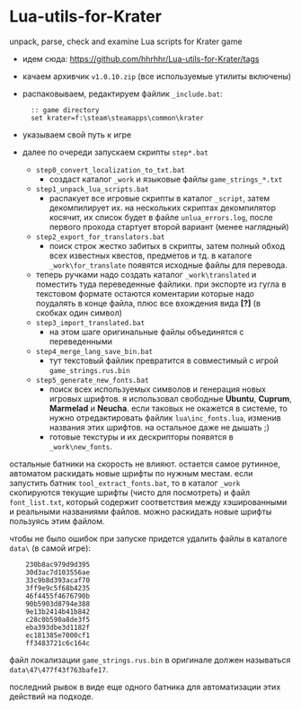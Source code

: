 Lua-utils-for-Krater
====================

unpack, parse, check and examine Lua scripts for Krater game

* идем сюда: https://github.com/hhrhhr/Lua-utils-for-Krater/tags
* качаем архивчик `v1.0.10.zip` (все используемые утилиты включены)
* распаковываем, редактируем файлик `_include.bat`:

        :: game directory
        set krater=f:\steam\steamapps\common\krater

* указываем свой путь к игре
* далее по очереди запускаем скрипты `step*.bat`
  + `step0_convert_localization_to_txt.bat`
      - создаст каталог `_work` и языковые файлы `game_strings_*.txt`
  + `step1_unpack_lua_scripts.bat`
      - распакует все игровые скрипты в каталог `_script`, затем декомпилирует их. на нескольких скриптах декомпилятор косячит, их список будет в файле `unlua_errors.log`, после первого прохода стартует второй вариант (менее наглядный)
  + `step2_export_for_translators.bat`
      - поиск строк жестко забитых в скрипты, затем полный обход всех известных квестов, предметов и тд. в каталоге `_work\for_translate` появятся исходные файлы для перевода.
  + теперь ручками надо создать каталог `_work\translated` и поместить туда переведенные файлики. при экспорте из гугла в текстовом формате остаются коментарии которые надо поудалять в конце файла, плюс все вхождения вида **[?]** (в скобках один символ)
  + `step3_import_translated.bat`
      - на этом шаге оригинальные файлы объединятся с переведенными
  + `step4_merge_lang_save_bin.bat`
      - тут текстовый файлик превратится в совместимый с игрой `game_strings.rus.bin`
  + `step5_generate_new_fonts.bat`
      - поиск всех используемых символов и генерация новых игровых шрифтов. я использовал свободные **Ubuntu**, **Cuprum**, **Marmelad** и **Neucha**. если таковых не окажется в системе, то нужно отредактировать файлик `lua\inc_fonts.lua`, изменив названия этих шрифтов. на остальное даже не дышать ;)
      - готовые текстуры и их дескрипторы появятся в `_work\new_fonts`.

остальные батники на скорость не влияют. остается самое рутинное, автоматом раскидать новые шрифты по нужным местам. если запустить батник `tool_extract_fonts.bat`, то в каталог `_work` скопируются текущие шрифты (чисто для посмотреть) и файл `font_list.txt`, который содержит соответствия между хэшированными и реальными названиями файлов. можно раскидать новые шрифты пользуясь этим файлом.

чтобы не было ошибок при запуске придется удалить файлы в каталоге `data\` (в самой игре):

        230b8ac979d9d395
        30d3ac7d103556ae
        33c9b8d393acaf70
        3ff9e9c5f68b4235
        46f4455f4676790b
        90b5903d8794e388
        9e13b2414b41b842
        c28c0b590a8de3f5
        eba393dbe3d1182f
        ec181385e7000cf1
        ff3483721c6c164c

файл локализации `game_strings.rus.bin` в оригинале должен называться `data\47\477f43f763bafe17`.

последний рывок в виде еще одного батника для автоматизации этих действий на подходе.